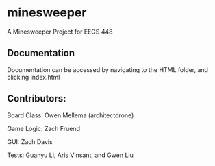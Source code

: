 # minesweeper
A Minesweeper Project for EECS 448

## Documentation

Documentation can be accessed by navigating to the HTML folder, and clicking index.html

## Contributors:

Board Class: Owen Mellema (architectdrone)

Game Logic: Zach Fruend

GUI: Zach Davis

Tests: Guanyu Li, Aris Vinsant, and Gwen Liu

